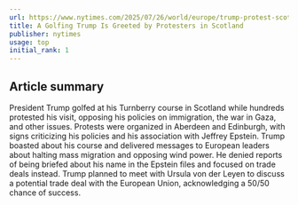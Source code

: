 ```yaml
---
url: https://www.nytimes.com/2025/07/26/world/europe/trump-protest-scotland.html
title: A Golfing Trump Is Greeted by Protesters in Scotland
publisher: nytimes
usage: top
initial_rank: 1
---
```

## Article summary
President Trump golfed at his Turnberry course in Scotland while hundreds protested his visit, opposing his policies on immigration, the war in Gaza, and other issues. Protests were organized in Aberdeen and Edinburgh, with signs criticizing his policies and his association with Jeffrey Epstein. Trump boasted about his course and delivered messages to European leaders about halting mass migration and opposing wind power. He denied reports of being briefed about his name in the Epstein files and focused on trade deals instead. Trump planned to meet with Ursula von der Leyen to discuss a potential trade deal with the European Union, acknowledging a 50/50 chance of success.
